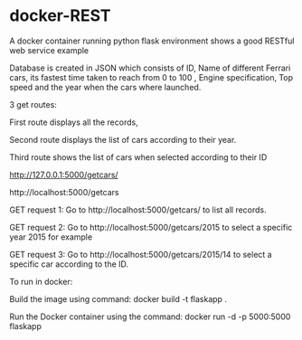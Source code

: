 # docker-REST




A docker container running python flask environment shows a good RESTful web service example



Database is created in JSON which consists of ID, Name of different Ferrari cars, its  fastest time taken to reach from 0 to 100 , Engine specification, Top speed and the year when the cars where launched.

3 get routes:

First route displays all the records,

Second route displays the list of cars according to their year.

Third route shows the list of cars when selected according to their ID

http://127.0.0.1:5000/getcars/

http://localhost:5000/getcars

GET request 1: Go to http://localhost:5000/getcars/  to list all records.                               

GET request 2: Go to http://localhost:5000/getcars/2015 to select a specific year 2015 for example         

GET request 3: Go to http://localhost:5000/getcars/2015/14 to select a specific car according to the ID.


To run in docker:

Build the image using command:
docker build -t flaskapp .

Run the Docker container using the command:
docker run -d -p 5000:5000 flaskapp


